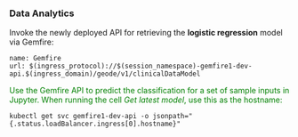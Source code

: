 ### Data Analytics

Invoke the newly deployed API for retrieving the **logistic regression** model via Gemfire:
```dashboard:create-dashboard
name: Gemfire
url: $(ingress_protocol)://$(session_namespace)-gemfire1-dev-api.$(ingress_domain)/geode/v1/clinicalDataModel
```

<font color="green">Use the Gemfire API to predict the classification for a set of sample inputs in Jupyter. When running the cell *Get latest model*, use this as the hostname:</font>
```execute
kubectl get svc gemfire1-dev-api -o jsonpath="{.status.loadBalancer.ingress[0].hostname}"
```
